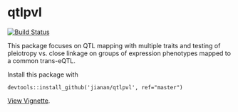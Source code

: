 qtlpvl
=========

[![Build Status](https://travis-ci.org/jianan/qtlpvl.png?branch=source)](https://travis-ci.org/jianan/qtlpvl)

This package focuses on QTL mapping with multiple traits and testing of
pleiotropy vs. close linkage on groups of expression phenotypes
mapped to a common trans-eQTL.

Install this package with
```
devtools::install_github('jianan/qtlpvl', ref="master")
```

[View Vignette](http://jianan.github.io/qtlpvl).

